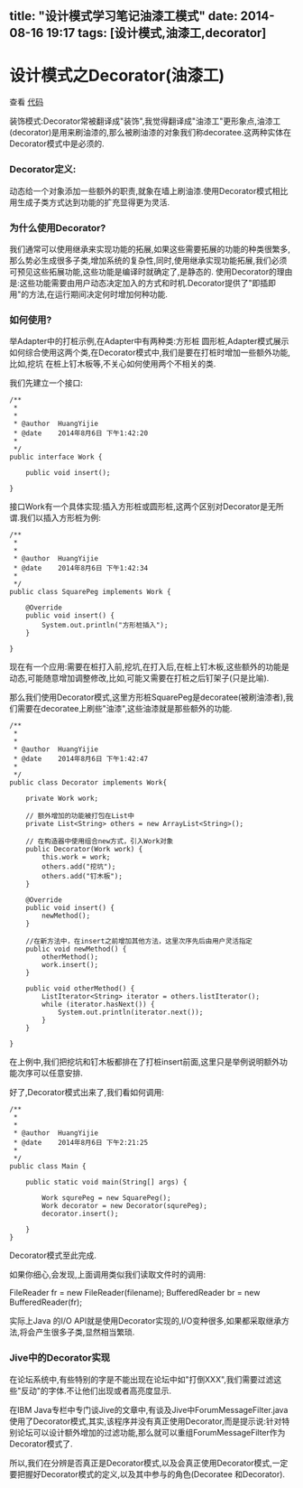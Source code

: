 title:  "设计模式学习笔记油漆工模式"
date:  2014-08-16 19:17
tags: [设计模式,油漆工,decorator]
---

# 设计模式之Decorator(油漆工)

查看 [代码](https://github.com/henryhuang/designpatterns/tree/master/src/cnhalo/twoa/designpatterns/structure/decorator)

装饰模式:Decorator常被翻译成"装饰",我觉得翻译成"油漆工"更形象点,油漆工(decorator)是用来刷油漆的,那么被刷油漆的对象我们称decoratee.这两种实体在Decorator模式中是必须的.

### Decorator定义:
动态给一个对象添加一些额外的职责,就象在墙上刷油漆.使用Decorator模式相比用生成子类方式达到功能的扩充显得更为灵活.

<!-- more -->

### 为什么使用Decorator?
我们通常可以使用继承来实现功能的拓展,如果这些需要拓展的功能的种类很繁多,那么势必生成很多子类,增加系统的复杂性,同时,使用继承实现功能拓展,我们必须可预见这些拓展功能,这些功能是编译时就确定了,是静态的.
使用Decorator的理由是:这些功能需要由用户动态决定加入的方式和时机.Decorator提供了"即插即用"的方法,在运行期间决定何时增加何种功能.

### 如何使用?
举Adapter中的打桩示例,在Adapter中有两种类:方形桩 圆形桩,Adapter模式展示如何综合使用这两个类,在Decorator模式中,我们是要在打桩时增加一些额外功能,比如,挖坑 在桩上钉木板等,不关心如何使用两个不相关的类.

我们先建立一个接口: 

```
/**
 *
 *
 * @author	HuangYijie
 * @date	2014年8月6日 下午1:42:20
 * 
 */
public interface Work {

	public void insert();
	
}

```

接口Work有一个具体实现:插入方形桩或圆形桩,这两个区别对Decorator是无所谓.我们以插入方形桩为例:

```
/**
 *
 *
 * @author	HuangYijie
 * @date	2014年8月6日 下午1:42:34
 * 
 */
public class SquarePeg implements Work {

	@Override
	public void insert() {
		System.out.println("方形桩插入");
	}

}

```

现在有一个应用:需要在桩打入前,挖坑,在打入后,在桩上钉木板,这些额外的功能是动态,可能随意增加调整修改,比如,可能又需要在打桩之后钉架子(只是比喻).

那么我们使用Decorator模式,这里方形桩SquarePeg是decoratee(被刷油漆者),我们需要在decoratee上刷些"油漆",这些油漆就是那些额外的功能.

```
/**
 *
 *
 * @author	HuangYijie
 * @date	2014年8月6日 下午1:42:47
 * 
 */
public class Decorator implements Work{
	
	private Work work;
	
	// 额外增加的功能被打包在List中
	private List<String> others = new ArrayList<String>();
	
	// 在构造器中使用组合new方式，引入Work对象
	public Decorator(Work work) {
		this.work = work;
		others.add("挖坑");
		others.add("钉木板");
	}
	
	@Override
	public void insert() {
		newMethod();
	}

	//在新方法中，在insert之前增加其他方法，这里次序先后由用户灵活指定
	public void newMethod() {
		otherMethod();
		work.insert();
	}
	
	public void otherMethod() {
		ListIterator<String> iterator = others.listIterator();
		while (iterator.hasNext()) {
			System.out.println(iterator.next());
		}
	}
	
}
```

在上例中,我们把挖坑和钉木板都排在了打桩insert前面,这里只是举例说明额外功能次序可以任意安排.

好了,Decorator模式出来了,我们看如何调用: 

```
/**
 *
 *
 * @author	HuangYijie
 * @date	2014年8月6日 下午2:21:25
 * 
 */
public class Main {

	public static void main(String[] args) {
		
		Work squrePeg = new SquarePeg();
		Work decorator = new Decorator(squrePeg);
		decorator.insert();
		
	}
}
```

Decorator模式至此完成.

如果你细心,会发现,上面调用类似我们读取文件时的调用:

FileReader fr = new FileReader(filename);
BufferedReader br = new BufferedReader(fr);

实际上Java 的I/O API就是使用Decorator实现的,I/O变种很多,如果都采取继承方法,将会产生很多子类,显然相当繁琐.

### Jive中的Decorator实现
在论坛系统中,有些特别的字是不能出现在论坛中如"打倒XXX",我们需要过滤这些"反动"的字体.不让他们出现或者高亮度显示.

在IBM Java专栏中专门谈Jive的文章中,有谈及Jive中ForumMessageFilter.java使用了Decorator模式,其实,该程序并没有真正使用Decorator,而是提示说:针对特别论坛可以设计额外增加的过滤功能,那么就可以重组ForumMessageFilter作为Decorator模式了.

所以,我们在分辨是否真正是Decorator模式,以及会真正使用Decorator模式,一定要把握好Decorator模式的定义,以及其中参与的角色(Decoratee 和Decorator).
